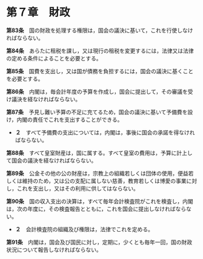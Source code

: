第７章　財政
============


__第83条__　国の財政を処理する権限は，国会の議決に基いて，これを行使しなければならない。


__第84条__　あらたに租税を課し，又は現行の租税を変更するには，法律又は法律の定める条件によることを必要とする。


__第85条__　国費を支出し，又は国が債務を負担するには，国会の議決に基くことを必要とする。


__第86条__　内閣は，毎会計年度の予算を作成し，国会に提出して，その審議を受け議決を経なければならない。


__第87条__　予見し難い予算の不足に充てるため，国会の議決に基いて予備費を設け，内閣の責任でこれを支出することができる。

* __２__　すべて予備費の支出については，内閣は，事後に国会の承諾を得なければならない。

__第88条__　すべて皇室財産は，国に属する。すべて皇室の費用は，予算に計上して国会の議決を経なければならない。


__第89条__　公金その他の公の財産は，宗教上の組織若しくは団体の使用，便益若しくは維持のため，又は公の支配に属しない慈善，教育若しくは博愛の事業に対し，これを支出し，又はその利用に供してはならない。


__第90条__　国の収入支出の決算は，すべて毎年会計検査院がこれを検査し，内閣は，次の年度に，その検査報告とともに，これを国会に提出しなければならない。

* __２__　会計検査院の組織及び権限は，法律でこれを定める。


__第91条__　内閣は，国会及び国民に対し，定期に，少くとも毎年一回，国の財政状況について報告しなければならない。

